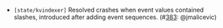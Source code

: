 - `[state/kvindexer]` Resolved crashes when event values contained slashes,
  introduced after adding event sequences.
  (\#[383](https://github.com/KYVENetwork/celestia-core/pull/383): @jmalicevic)
